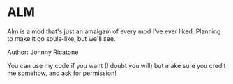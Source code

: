 # ALM
Alm is a mod that's just an amalgam of every mod I've ever liked. Planning to make it go souls-like, but we'll see.

Author: Johnny Ricatone


You can use my code if you want (I doubt you will) but make sure you credit me somehow, and ask for permission!
